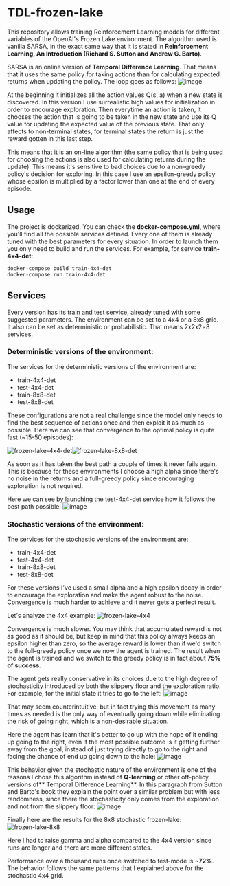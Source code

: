 # TDL-frozen-lake
This repository allows training Reinforcement Learning models for different variables of the OpenAI's Frozen Lake environment. The algorithm used is vanilla SARSA, in the exact same way that it is stated in **Reinforcement Learning, An Introduction (Richard S. Sutton and Andrew G. Barto)**.

SARSA is an online version of **Temporal Difference Learning**. That means that it uses the same policy for taking actions than for calculating expected returns when updating the policy. The loop goes as follows:
![image](https://user-images.githubusercontent.com/26325749/145645431-62e30720-fe43-4e02-8319-eb319b025124.png)

At the beginning it initializes all the action values Q(s, a) when a new state is discovered. In this version I use surrealistic high values for initialization in order to encourage exploration.
Then everytime an action is taken, it chooses the action that is going to be taken in the new state and use its Q value for updating the expected value of the previous state. That only affects to non-terminal states, for terminal states the return is just the reward gotten in this last step.

This means that it is an on-line algorithm (the same policy that is being used for choosing the actions is also used for calculating returns during the update). This means it's sensitive to bad choices due to a non-greedy policy's decision for exploring. In this case I use an epsilon-greedy policy whose epsilon is multiplied by a factor lower than one at the end of every episode.

## Usage

The project is dockerized. You can check the **docker-compose.yml**, where you'll find all the possible services defined. Every one of them is already tuned with the best parameters for every situation. In order to launch them you only need to build and run the services. For example, for service **train-4x4-det**:
```
docker-compose build train-4x4-det
docker-compose run train-4x4-det
```

## Services
Every version has its train and test service, already tuned with some suggested parameters. The environment can be set to a 4x4 or a 8x8 grid. It also can be set as deterministic or probabilistic. That means 2x2x2=8 services.

### Deterministic versions of the environment:

The services for the deterministic versions of the environment are:
* train-4x4-det
* test-4x4-det
* train-8x8-det
* test-8x8-det

These configurations are not a real challenge since the model only needs to find the best sequence of actions once and then exploit it as much as possible. Here we can see that convergence to the optimal policy is quite fast (~15-50 episodes):

![frozen-lake-4x4-det](https://user-images.githubusercontent.com/26325749/145644502-7787bbfb-ba0b-4da4-8a27-5879eb4c21a1.png)![frozen-lake-8x8-det](https://user-images.githubusercontent.com/26325749/145644517-f8b1f8c0-ec43-40cd-8fbd-af80d0137724.png)



As soon as it has taken the best path a couple of times it never fails again. This is because for these environments I choose a high alpha since there's no noise in the returns and a full-greedy policy since encouraging exploration is not required.

Here we can see by launching the test-4x4-det service how it follows the best path possible:
![image](https://user-images.githubusercontent.com/26325749/145644552-d7c0eca9-b514-4a19-bd05-14f133b0754a.png)


### Stochastic versions of the environment:

The services for the stochastic versions of the environment are:
* train-4x4-det
* test-4x4-det
* train-8x8-det
* test-8x8-det

For these versions I've used a small alpha and a high epsilon decay in order to encourage the exploration and make the agent robust to the noise. Convergence is much harder to achieve and it never gets a perfect result.

Let's analyze the 4x4 example:
![frozen-lake-4x4](https://user-images.githubusercontent.com/26325749/145644576-e800a3b1-aef1-4da3-b821-f6f2acf4bcb1.png)

Convergence is much slower. You may think that accumulated reward is not as good as it should be, but keep in mind that this policy always keeps an epsilon higher than zero, so the average reward is lower than if we'd switch to the full-greedy policy once we now the agent is trained. The result when the agent is trained and we switch to the greedy policy is in fact about **75% of success**.

The agent gets really conservative in its choices due to the high degree of stochasticity introduced by both the slippery floor and the exploration ratio. For example, for the initial state it tries to go to the left:
![image](https://user-images.githubusercontent.com/26325749/145644801-d62ff22d-f314-4d76-ad45-fa2a02a07eed.png)

That may seem counterintuitive, but in fact trying this movement as many times as needed is the only way of eventually going down while eliminating the risk of going right, which is a non-desirable situation.

Here the agent has learn that it's better to go up with the hope of it ending up going to the right, even if the most possible outcome is it getting further away from the goal, instead of just trying directly to go to the right and facing the chance of end up going down to the hole:
![image](https://user-images.githubusercontent.com/26325749/145645034-b7d7355f-bed7-4412-9d14-9d397dd79911.png)

This behavior given the stochastic nature of the environment is one of the reasons I chose this algorithm instead of **Q-learning** or other off-policy versions of** Temporal Difference Learning**. In this paragraph from Sutton and Barto's book they explain the point over a similar problem but with less randomness, since there the stochasticity only comes from the exploration and not from the slippery floor:
![image](https://user-images.githubusercontent.com/26325749/145646053-5c2c6b41-3764-4761-8399-26994b4581c8.png)

Finally here are the results for the 8x8 stochastic frozen-lake:
![frozen-lake-8x8](https://user-images.githubusercontent.com/26325749/145646701-238769b7-9706-4068-87a0-abc18bc7db2e.png)

Here I had to raise gamma and alpha compared to the 4x4 version since runs are longer and there are more different states.

Performance over a thousand runs once switched to test-mode is **~72%**. The behavior follows the same patterns that I explained above for the stochastic 4x4 grid.
